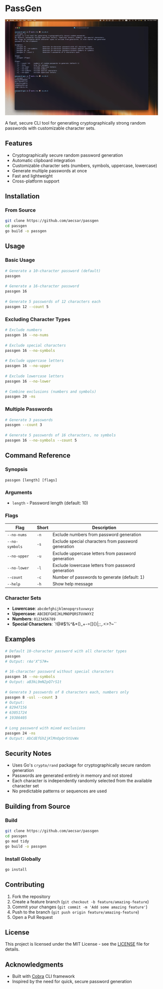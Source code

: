 # PassGen

![passgen](./images/passgen.jpg)

A fast, secure CLI tool for generating cryptographically strong random passwords with customizable character sets.

## Features

- Cryptographically secure random password generation
- Automatic clipboard integration
- Customizable character sets (numbers, symbols, uppercase, lowercase)
- Generate multiple passwords at once
- Fast and lightweight
- Cross-platform support

## Installation

### From Source
```bash
git clone https://github.com/aecsar/passgen
cd passgen
go build -o passgen
```

<!-- ### Direct Download -->
<!-- Download the latest binary from the [releases page](https://github.com/yourusername/passgen/releases). -->

## Usage

### Basic Usage
```bash
# Generate a 10-character password (default)
passgen

# Generate a 16-character password
passgen 16

# Generate 5 passwords of 12 characters each
passgen 12 --count 5
```

### Excluding Character Types
```bash
# Exclude numbers
passgen 16 --no-nums

# Exclude special characters
passgen 16 --no-symbols

# Exclude uppercase letters
passgen 16 --no-upper

# Exclude lowercase letters
passgen 16 --no-lower

# Combine exclusions (numbers and symbols)
passgen 20 -ns
```

### Multiple Passwords
```bash
# Generate 3 passwords
passgen --count 3

# Generate 5 passwords of 16 characters, no symbols
passgen 16 --no-symbols --count 5
```

## Command Reference

### Synopsis
```
passgen [length] [flags]
```

### Arguments
- `length` - Password length (default: 10)

### Flags
| Flag | Short | Description |
|------|-------|-------------|
| `--no-nums` | `-n` | Exclude numbers from password generation |
| `--no-symbols` | `-s` | Exclude special characters from password generation |
| `--no-upper` | `-u` | Exclude uppercase letters from password generation |
| `--no-lower` | `-l` | Exclude lowercase letters from password generation |
| `--count` | `-c` | Number of passwords to generate (default: 1) |
| `--help` | `-h` | Show help message |

### Character Sets
- **Lowercase**: `abcdefghijklmnopqrstuvwxyz`
- **Uppercase**: `ABCDEFGHIJKLMNOPQRSTUVWXYZ`
- **Numbers**: `0123456789`
- **Special Characters**: `!@#$%^&*()_+-=[]{}|;:,.<>?~\``

## Examples

```bash
# Default 10-character password with all character types
passgen
# Output: rAo'X^S7#=

# 16-character password without special characters
passgen 16 --no-symbols
# Output: aB3kL9mN2pQ7rS1t

# Generate 3 passwords of 8 characters each, numbers only
passgen 8 -usl --count 3
# Output:
# 82947156
# 63051724
# 19386405

# Long password with mixed exclusions
passgen 24 -ns
# Output: AbCdEfGhIjKlMnOpQrStUvWx
```

## Security Notes

- Uses Go's `crypto/rand` package for cryptographically secure random generation
- Passwords are generated entirely in memory and not stored
- Each character is independently randomly selected from the available character set
- No predictable patterns or sequences are used

## Building from Source

### Build
```bash
git clone https://github.com/aecsar/passgen
cd passgen
go mod tidy
go build -o passgen
```

### Install Globally
```bash
go install
```

## Contributing

1. Fork the repository
2. Create a feature branch (`git checkout -b feature/amazing-feature`)
3. Commit your changes (`git commit -m 'Add some amazing feature'`)
4. Push to the branch (`git push origin feature/amazing-feature`)
5. Open a Pull Request

## License

This project is licensed under the MIT License - see the [LICENSE](LICENSE) file for details.

## Acknowledgments

- Built with [Cobra](https://github.com/spf13/cobra) CLI framework
- Inspired by the need for quick, secure password generation

